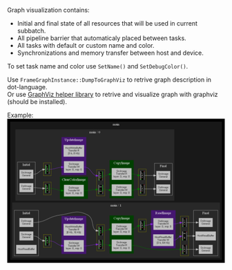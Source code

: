 Graph visualization contains:
* Initial and final state of all resources that will be used in current subbatch.
* All pipeline barrier that automaticaly placed between tasks.
* All tasks with default or custom name and color.
* Synchronizations and memory transfer between host and device.

To set task name and color use `SetName()` and `SetDebugColor()`.

Use `FrameGraphInstance::DumpToGraphViz` to retrive graph description in dot-language.<br/>
Or use [GraphViz helper library](../extensions/graphviz) to retrive and visualize graph with graphviz (should be installed).

Example:
![image](../tests/framegraph/Graphs/Test_CopyImage4.dot.png)
